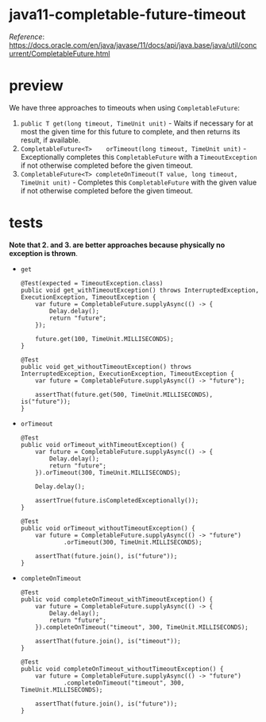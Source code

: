 # java11-completable-future-timeout
_Reference_: https://docs.oracle.com/en/java/javase/11/docs/api/java.base/java/util/concurrent/CompletableFuture.html

# preview
We have three approaches to timeouts when using 
`CompletableFuture`:
1. `public T get(long timeout, TimeUnit unit)` - 
Waits if necessary for at most the given time for this 
future to complete, and then returns its result, if available.
1. `CompletableFuture<T>	orTimeout​(long timeout, TimeUnit unit)` -
Exceptionally completes this `CompletableFuture` with a `TimeoutException` 
if not otherwise completed before the given timeout.
1. `CompletableFuture<T> completeOnTimeout​(T value, long timeout, TimeUnit unit)` - 
Completes this `CompletableFuture` with the given value if not otherwise 
completed before the given timeout.

# tests
**Note that 2. and 3. are better approaches because physically no exception is thrown**.

* `get`
    ```
    @Test(expected = TimeoutException.class)
    public void get_withTimeoutException() throws InterruptedException, ExecutionException, TimeoutException {
        var future = CompletableFuture.supplyAsync(() -> {
            Delay.delay();
            return "future";
        });
    
        future.get(100, TimeUnit.MILLISECONDS);
    }
    
    @Test
    public void get_withoutTimeoutException() throws InterruptedException, ExecutionException, TimeoutException {
        var future = CompletableFuture.supplyAsync(() -> "future");
    
        assertThat(future.get(500, TimeUnit.MILLISECONDS), is("future"));
    }
    ```
* `orTimeout`
    ```
    @Test
    public void orTimeout_withTimeoutException() {
        var future = CompletableFuture.supplyAsync(() -> {
            Delay.delay();
            return "future";
        }).orTimeout(300, TimeUnit.MILLISECONDS);
        
        Delay.delay();
        
        assertTrue(future.isCompletedExceptionally());
    }
    
    @Test
    public void orTimeout_withoutTimeoutException() {
        var future = CompletableFuture.supplyAsync(() -> "future")
                .orTimeout(300, TimeUnit.MILLISECONDS);
    
        assertThat(future.join(), is("future"));
    }
    ```
* `completeOnTimeout​`
    ```
    @Test
    public void completeOnTimeout_withTimeoutException() {
        var future = CompletableFuture.supplyAsync(() -> {
            Delay.delay();
            return "future";
        }).completeOnTimeout("timeout", 300, TimeUnit.MILLISECONDS);
    
        assertThat(future.join(), is("timeout"));
    }
    
    @Test
    public void completeOnTimeout_withoutTimeoutException() {
        var future = CompletableFuture.supplyAsync(() -> "future")
                .completeOnTimeout("timeout", 300, TimeUnit.MILLISECONDS);
    
        assertThat(future.join(), is("future"));
    }
    ```